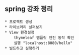## **spring 강좌 정리**
    * 프로젝트 생성
    * 라이브러리 살펴보기
    * View 환경설정
        thymeleaf 템플릿 엔진 동작 확인
        실행 "localhost:8080/hello"
    * 빌드하고 실행하기
